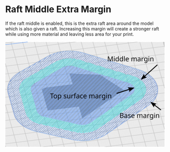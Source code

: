 Raft Middle Extra Margin
====
If the raft middle is enabled, this is the extra raft area around the model which is also given a raft. Increasing this margin will create a stronger raft while using more material and leaving less area for your print.

![Raft Margin](../images/raft_marging.svg)